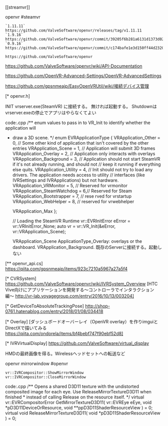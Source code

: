 [[streamvr]]

openvr
#steamvr

	`1.11.11` https://github.com/ValveSoftware/openvr/releases/tag/v1.11.11
	`1.9.16` https://github.com/ValveSoftware/openvr/commit/39205f6b281a6131d1373d0217c1ab9ed19735ea
	`0.9.16` https://github.com/ValveSoftware/openvr/commit/c174bafe1e3d150ff44d23209f89e312bda93189

	https://github.com/ValveSoftware/openvr
 https://github.com/ValveSoftware/openvr/wiki/API-Documentation


https://github.com/OpenVR-Advanced-Settings/OpenVR-AdvancedSettings

https://github.com/gpsnmeajp/EasyOpenVRUtil/wiki/接続デバイス管理

[* openvr.h]

INIT
vrserver.exe(SteamVR) に接続する。
無ければ起動する。
Shutdownはvrserver.exeの停止でアプリはやらなくてよい

code:.cpp
 /** enum values to pass in to VR_Init to identify whether the application will 
 * draw a 3D scene. */
 enum EVRApplicationType
 {
 	VRApplication_Other = 0,		// Some other kind of application that isn't covered by the other entries 
 	VRApplication_Scene	= 1,		// Application will submit 3D frames 
 	VRApplication_Overlay = 2,		// Application only interacts with overlays
 	VRApplication_Background = 3,	// Application should not start SteamVR if it's not already running, and should not
 									// keep it running if everything else quits.
 	VRApplication_Utility = 4,		// Init should not try to load any drivers. The application needs access to utility
 									// interfaces (like IVRSettings and IVRApplications) but not hardware.
 	VRApplication_VRMonitor = 5,	// Reserved for vrmonitor
 	VRApplication_SteamWatchdog = 6,// Reserved for Steam
 	VRApplication_Bootstrapper = 7, // rese	rved for vrstartup
 	VRApplication_WebHelper = 8,	// reserved for vrwebhelper
 
 	VRApplication_Max
 };
 
	// Loading the SteamVR Runtime
	vr::EVRInitError eError = vr::VRInitError_None;	
	auto vr = vr::VR_Init(&eError, vr::VRApplication_Scene);

	VRApplication_Scene 
	ApplicationType_Overlay: overlays or the dashboard.
	VRApplication_Background. 既存のServerに接続する。起動しない

[** openvr_api.cs]
	https://qiita.com/gpsnmeajp/items/923c7210a5967a27a5f4

[* CVRSystem]
	https://github.com/ValveSoftware/openvr/wiki/IVRSystem_Overview
	[HTC Vive向けにアプリケーションを開発する〜コントローラでインタラクション編〜 http://vr-lab.voyagegroup.com/entry/2016/10/13/003204]

[* GetDeviceToAbsoluteTrackingPose]
	http://shop-0761.hatenablog.com/entry/2018/01/08/034418

[* Overlay]
[ダッシュボードオーバーレイ（OpenVR overlay）を作りimguiとDirectXで描いてみる https://qiita.com/ondorela/items/bf4bebf747f90ebf52d8]

[* IVRVirtualDisplay]
https://github.com/ValveSoftware/virtual_display

HMDの最終画像を得る。Wirelessヘッドセットへの転送など


openvr mirrorwindow
#openvr

`vr::IVRCompositor::ShowMirrorWindow`
`vr::IVRCompositor::CloseMirrorWindow`

code:.cpp
 	/** Opens a shared D3D11 texture with the undistorted composited image for each eye.  Use ReleaseMirrorTextureD3D11 when finished
 	* instead of calling Release on the resource itself. */
 	virtual vr::EVRCompositorError GetMirrorTextureD3D11( vr::EVREye eEye, void *pD3D11DeviceOrResource, void **ppD3D11ShaderResourceView ) = 0;
 	virtual void ReleaseMirrorTextureD3D11( void *pD3D11ShaderResourceView ) = 0;